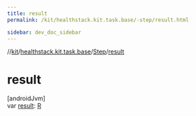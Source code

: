 ```yaml
---
title: result
permalink: /kit/healthstack.kit.task.base/-step/result.html

sidebar: dev_doc_sidebar
---
```

//[kit](../../../index.html)/[healthstack.kit.task.base](../index.html)/[Step](index.html)/[result](result.html)



# result



[androidJvm]\
var [result](result.html): [R](index.html)




